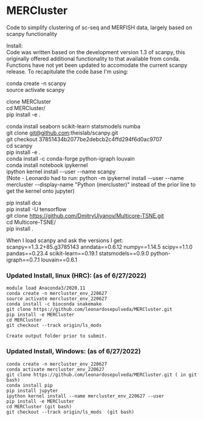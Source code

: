 # MERCluster

Code to simplify clustering of sc-seq and MERFISH data, largely based on scanpy functionality


Install:  
Code was written based on the development version 1.3 of scanpy, this originally offered additional functionality to that available from conda. Functions have not yet been updated to accomodate the current scanpy release. To recapitulate the code base I'm using:

conda create -n scanpy  
source activate scanpy  

clone MERCluster  
cd MERCluster/  
pip install -e .  
  
conda install seaborn scikit-learn statsmodels numba  
git clone git@github.com:theislab/scanpy.git  
git checkout 37851434b2077be2debcb2c4ffd294f6d0ac9707  
cd scanpy  
pip install -e .  
conda install -c conda-forge python-igraph louvain  
conda install notebook ipykernel  
ipython kernel install --user --name scanpy   
(Note - Leonardo had to run: python -m ipykernel install --user --name mercluster --display-name "Python (mercluster)" instead of the prior line to get the kernel onto jupyter)

pip install dca  
pip install -U tensorflow  
git clone https://github.com/DmitryUlyanov/Multicore-TSNE.git  
cd Multicore-TSNE/  
pip install .  
  

When I load scanpy and ask the versions I get:  
scanpy==1.3.2+85.g3785143 anndata==0.6.12 numpy==1.14.5 scipy==1.1.0 pandas==0.23.4 scikit-learn==0.19.1 statsmodels==0.9.0 python-igraph==0.7.1 louvain==0.6.1 

### Updated Install, linux (HRC): (as of 6/27/2022)

	module load Anaconda3/2020.11 
	conda create -n mercluster_env_220627 
	source activate mercluster_env_220627
	conda install -c bioconda snakemake
	git clone https://github.com/leonardosepulveda/MERCluster.git
	pip install -e MERCluster
	cd MERCluster
	git checkout --track origin/ls_mods

	Create output folder prior to submit.

### Updated Install, Windows: (as of 6/27/2022)

	conda create -n mercluster_env_220627 
	conda activate mercluster_env_220627
	git clone https://github.com/leonardosepulveda/MERCluster.git ( in git bash)
	conda install pip
	pip install jupyter
	ipython kernel install --name mercluster_env_220627 --user
	pip install -e MERCluster
	cd MERCluster (git bash)
	git checkout --track origin/ls_mods  (git bash)
